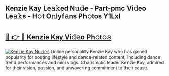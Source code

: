 ## Kenzie Kay Le𝚊𝚔ed N𝚞𝚍e - Part-pmc Vi𝚍eo Le𝚊𝚔s - H𝚘t O𝚗lyf𝚊ns Ph𝚘tos Y1LxI

# <h2><a href="http://hf6b69.feru.top/?c=Kenzie+Kay">🔗 👉 🔴 Kenzie Kay Vi𝚍𝚎o Ph𝚘t𝚘𝚜</a></h2>

[![Kenzie Kay Nu𝚍𝚎s](https://i.imgur.com/0TWrTi3.gif)](http://hf6b69.feru.top/?c=Kenzie+Kay)
Online personality Kenzie Kay who has gained popularity for posting lifestyle and dance-related content, including dance trend performances and mini vlogs. Charismatic leader Kenzie Kay, admired for their vision, passion, and unwavering commitment to their cause. 
